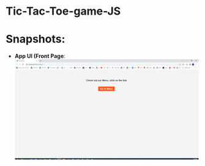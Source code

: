 # Tic-Tac-Toe-game-JS

# Snapshots:
- **App UI (Front Page**:
![App UI](https://github.com/gaurav20161/foodcart/blob/master/1.PNG?raw=true)

